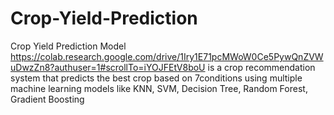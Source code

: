 # Crop-Yield-Prediction
Crop Yield Prediction Model https://colab.research.google.com/drive/1Iry1E71pcMWoW0Ce5PywQnZVWuDwzZn8?authuser=1#scrollTo=iYOJFEtV8boU is a crop recommendation system that predicts the best crop based on 7conditions using multiple machine learning models like KNN, SVM, Decision Tree, Random Forest, Gradient Boosting
